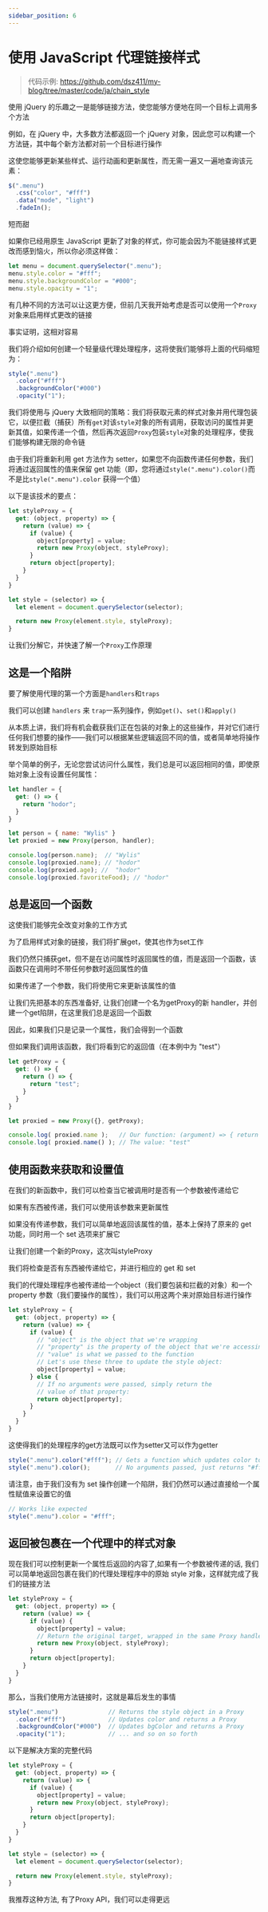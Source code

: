 ```yaml
---
sidebar_position: 6
---
```


# 使用 JavaScript 代理链接样式

> 代码示例: https://github.com/dsz411/my-blog/tree/master/code/ja/chain_style

使用 jQuery 的乐趣之一是能够链接方法，使您能够方便地在同一个目标上调用多个方法

例如，在 jQuery 中，大多数方法都返回一个 jQuery 对象，因此您可以构建一个方法链，其中每个新方法都对前一个目标进行操作

这使您能够更新某些样式、运行动画和更新属性，而无需一遍又一遍地查询该元素：

```javascript
$(".menu")
  .css("color", "#fff")
  .data("mode", "light")
  .fadeIn();
```

短而甜

如果你已经用原生 JavaScript 更新了对象的样式，你可能会因为不能链接样式更改而感到恼火，所以你必须这样做：

```javascript
let menu = document.querySelector(".menu");
menu.style.color = "#fff";
menu.style.backgroundColor = "#000";
menu.style.opacity = "1";
```

有几种不同的方法可以让这更方便，但前几天我开始考虑是否可以使用一个`Proxy`对象来启用样式更改的链接

事实证明，这相对容易

我们将介绍如何创建一个轻量级代理处理程序，这将使我们能够将上面的代码缩短为：

```javascript
style(".menu")
  .color("#fff")
  .backgroundColor("#000")
  .opacity("1");
```

我们将使用与 jQuery 大致相同的策略：我们将获取元素的样式对象并用代理包装它，以便拦截（捕获）所有`get`对该`style`对象的所有调用，获取访问的属性并更新其值，如果传递一个值，然后再次返回`Proxy`包装`style`对象的处理程序，使我们能够构建无限的命令链

由于我们将重新利用 get 方法作为 setter，如果您不向函数传递任何参数，我们将通过返回属性的值来保留 get 功能（即，您将通过`style(".menu").color()`而不是比`style(".menu").color` 获得一个值）

以下是该技术的要点：

```javascript
let styleProxy = {
  get: (object, property) => {
    return (value) => {
      if (value) {
        object[property] = value;
        return new Proxy(object, styleProxy);
      }
      return object[property];
    }
  }
}

let style = (selector) => {
  let element = document.querySelector(selector);

  return new Proxy(element.style, styleProxy);
}
```

让我们分解它，并快速了解一个`Proxy`工作原理

## 这是一个陷阱

要了解使用代理的第一个方面是`handlers`和`traps`

我们可以创建 `handlers` 来 `trap`一系列操作，例如`get()`、`set()`和`apply()`

从本质上讲，我们将有机会截获我们正在包装的对象上的这些操作，并对它们进行任何我们想要的操作——我们可以根据某些逻辑返回不同的值，或者简单地将操作转发到原始目标

举个简单的例子，无论您尝试访问什么属性，我们总是可以返回相同的值，即使原始对象上没有设置任何属性：

```javascript
let handler = {
  get: () => {
    return "hodor";
  }
}

let person = { name: "Wylis" } 
let proxied = new Proxy(person, handler);

console.log(person.name);  // "Wylis"
console.log(proxied.name); // "hodor"
console.log(proxied.age); //  "hodor"
console.log(proxied.favoriteFood); // "hodor"
```

## 总是返回一个函数

这使我们能够完全改变对象的工作方式

为了启用样式对象的链接，我们将扩展get，使其也作为set工作

我们仍然只捕获get，但不是在访问属性时返回属性的值，而是返回一个函数，该函数只在调用时不带任何参数时返回属性的值

如果传递了一个参数，我们将使用它来更新该属性的值

让我们先把基本的东西准备好, 让我们创建一个名为getProxy的新 handler，并创建一个get陷阱，在这里我们总是返回一个函数

因此，如果我们只是记录一个属性，我们会得到一个函数

但如果我们调用该函数，我们将看到它的返回值（在本例中为 "test"）

```javascript
let getProxy = {
  get: () => {
    return () => {
      return "test";
    }
  }
}

let proxied = new Proxy({}, getProxy);

console.log( proxied.name );   // Our function: (argument) => { return "test"; }
console.log( proxied.name() ); // The value: "test"
```

## 使用函数来获取和设置值

在我们的新函数中，我们可以检查当它被调用时是否有一个参数被传递给它

如果有东西被传递，我们可以使用该参数来更新属性

如果没有传递参数，我们可以简单地返回该属性的值，基本上保持了原来的 get 功能，同时用一个 set 选项来扩展它

让我们创建一个新的Proxy，这次叫styleProxy

我们将检查是否有东西被传递给它，并进行相应的 get 和 set

我们的代理处理程序也被传递给一个object（我们要包装和拦截的对象）和一个 property 参数（我们要操作的属性），我们可以用这两个来对原始目标进行操作

```javascript
let styleProxy = {
  get: (object, property) => {
    return (value) => {
      if (value) {
        // "object" is the object that we're wrapping
        // "property" is the property of the object that we're accessing
        // "value" is what we passed to the function
        // Let's use these three to update the style object:
        object[property] = value;
      } else {
        // If no arguments were passed, simply return the
        // value of that property:
        return object[property];
      }
    }
  }
}
```

这使得我们的处理程序的get方法既可以作为setter又可以作为getter

```javascript
style(".menu").color("#fff"); // Gets a function which updates color to "#fff"
style(".menu").color();       // No arguments passed, just returns "#fff"
```

请注意，由于我们没有为 set 操作创建一个陷阱，我们仍然可以通过直接给一个属性赋值来设置它的值

```javascript
// Works like expected
style(".menu").color = "#fff";
```

## 返回被包裹在一个代理中的样式对象

现在我们可以控制更新一个属性后返回的内容了,如果有一个参数被传递的话, 我们可以简单地返回包裹在我们的代理处理程序中的原始 style 对象，这样就完成了我们的链接方法

```javascript
let styleProxy = {
  get: (object, property) => {
    return (value) => {
      if (value) {
        object[property] = value;
        // Return the original target, wrapped in the same Proxy handler
        return new Proxy(object, styleProxy);
      }
      return object[property];
    }
  }
}
```

那么，当我们使用方法链接时，这就是幕后发生的事情

```javascript
style(".menu")              // Returns the style object in a Proxy
  .color("#fff")            // Updates color and returns a Proxy
  .backgroundColor("#000")  // Updates bgColor and returns a Proxy
  .opacity("1");            // ... and so on so forth
```

以下是解决方案的完整代码

```javascript
let styleProxy = {
  get: (object, property) => {
    return (value) => {
      if (value) {
        object[property] = value;
        return new Proxy(object, styleProxy);
      }
      return object[property];
    }
  }
}

let style = (selector) => {
  let element = document.querySelector(selector);

  return new Proxy(element.style, styleProxy);
}
```

我推荐这种方法, 有了Proxy API，我们可以走得更远